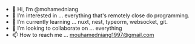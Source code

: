- 👋 Hi, I’m @mohamedniang
- 👀 I’m interested in ... everything that's remotely close do programming.
- 🌱 I’m currently learning ... nuxt, nest, typeorm, websocket, git.
- 💞️ I’m looking to collaborate on ... everything
- 📫 How to reach me ... mouhamedniang1997@gmail.com

<!---
mohamedniang/mohamedniang is a ✨ special ✨ repository because its `README.md` (this file) appears on your GitHub profile.
You can click the Preview link to take a look at your changes.
--->
